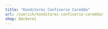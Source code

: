 ```yaml
---
title: "Konditorei Confiserie Caredda"
url: /zuerich/konditorei-confiserie-caredda/
shop: Bäckerei
---
```

